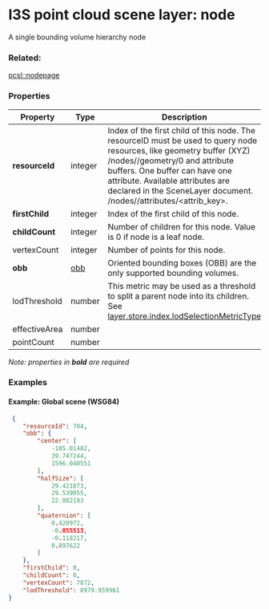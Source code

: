 # I3S point cloud scene layer: node

A single bounding volume hierarchy node

### Related:

[pcsl::nodepage](nodepage.pcsl.md)
### Properties

| Property | Type | Description |
| --- | --- | --- |
| **resourceId** | integer | Index of the first child of this node. The resourceID must be used to query node resources, like geometry buffer (XYZ)  /nodes/<resourceId>/geometry/0  and attribute buffers. One buffer can have one attribute. Available attributes are declared in the SceneLayer document. /nodes/<resourceId>/attributes/<attrib_key>. |
| **firstChild** | integer | Index of the first child of this node. |
| **childCount** | integer | Number of children for this node. Value is 0 if node is a leaf node. |
| vertexCount | integer | Number of points for this node. |
| **obb** | [obb](obb.cmn.md) | Oriented bounding boxes (OBB) are the only supported bounding volumes. |
| lodThreshold | number | This metric may be used as a threshold to split a parent node into its children. See [layer.store.index.lodSelectionMetricType](index.md) |
| effectiveArea | number |  |
| pointCount | number |  |

*Note: properties in **bold** are required*

### Examples 

#### Example: Global scene (WSG84) 

```json
 {
    "resourceId": 704,
    "obb": {
        "center": [
            -105.01482,
            39.747244,
            1596.040551
        ],
        "halfSize": [
            29.421873,
            29.539055,
            22.082193
        ],
        "quaternion": [
            0.420972,
            -0.055513,
            -0.118217,
            0.897622
        ]
    },
    "firstChild": 0,
    "childCount": 0,
    "vertexCount": 7872,
    "lodThreshold": 8979.959961
} 
```

